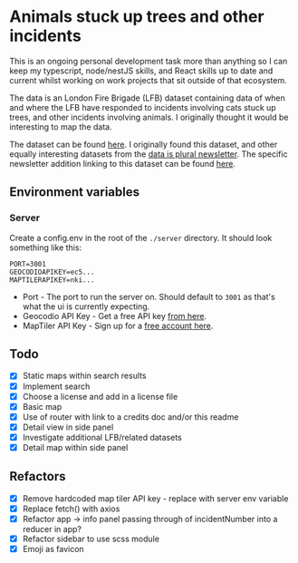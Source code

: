 # Animals stuck up trees and other incidents

This is an ongoing personal development task more than anything so I can keep my typescript, node/nestJS skills, and React skills up to date and current whilst working on work projects that sit outside of that ecosystem.

The data is an London Fire Brigade (LFB) dataset containing data of when and where the LFB have responded to incidents involving cats stuck up trees, and other incidents involving animals. I originally thought it would be interesting to map the data.

The dataset can be found [here](https://data.london.gov.uk/dataset/animal-rescue-incidents-attended-by-lfb). I originally found this dataset, and other equally interesting datasets from the [data is plural newsletter](https://www.data-is-plural.com/). The specific newsletter addition linking to this dataset can be found [here](https://www.data-is-plural.com/archive/2021-06-16-edition/).

## Environment variables

### Server

Create a config.env in the root of the `./server` directory. It should look something like this:

```
PORT=3001
GEOCODIOAPIKEY=ec5...
MAPTILERAPIKEY=nki...
```

- Port - The port to run the server on. Should default to `3001` as that's what the ui is currently expecting.
- Geocodio API Key - Get a free API key [from here](https://www.geocod.io/).
- MapTiler API Key - Sign up for a [free account here](https://cloud.maptiler.com/).

## Todo

- [x] Static maps within search results
- [x] Implement search
- [x] Choose a license and add in a license file
- [x] Basic map
- [x] Use of router with link to a credits doc and/or this readme
- [x] Detail view in side panel
- [x] Investigate additional LFB/related datasets
- [x] Detail map within side panel

## Refactors

- [x] Remove hardcoded map tiler API key - replace with server env variable
- [x] Replace fetch() with axios
- [x] Refactor app -> info panel passing through of incidentNumber into a reducer in app?
- [x] Refactor sidebar to use scss module
- [x] Emoji as favicon
